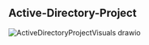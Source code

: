 ## Active-Directory-Project

![ActiveDirectoryProjectVisuals drawio](https://github.com/user-attachments/assets/a816a0c1-c901-4387-8b17-480331125d19)


